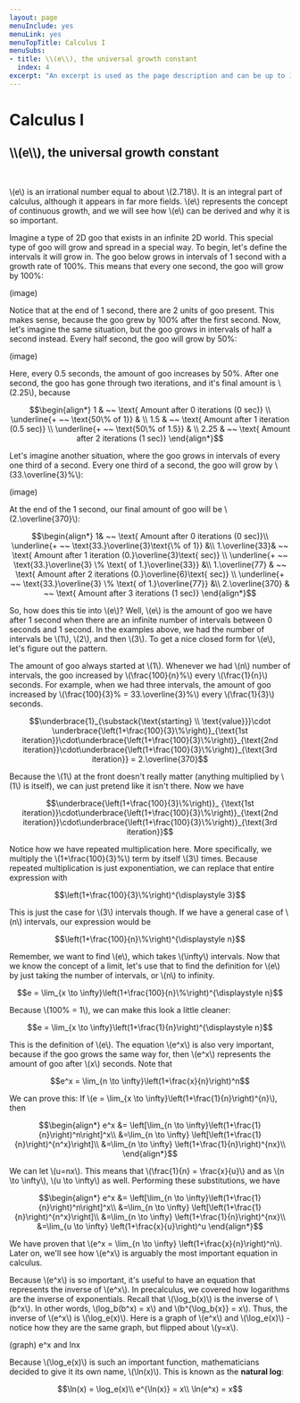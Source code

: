```yaml
---
layout: page
menuInclude: yes
menuLink: yes
menuTopTitle: Calculus I
menuSubs:
- title: \\(e\\), the universal growth constant
  index: 4
excerpt: "An excerpt is used as the page description and can be up to 160 characters long..."
---
```



<h1>Calculus I</h1>

<h2>\\(e\\), the universal growth constant</h2><br>


\\(e\\) is an irrational number equal to about \\(2.718\\). It is an integral part of calculus, although it appears in far more fields. \\(e\\) represents the concept of continuous growth, and we will see how \\(e\\) can be derived and why it is so important.

Imagine a type of 2D goo that exists in an infinite 2D world. This special type of goo will grow and spread in a special way. To begin, let's define the intervals it will grow in. The goo below grows in intervals of 1 second with a growth rate of 100%. This means that every one second, the goo will grow by 100%:

(image)

Notice that at the end of 1 second, there are 2 units of goo present. This makes sense, because the goo grew by 100% after the first second. Now, let's imagine the same situation, but the goo grows in intervals of half a second instead. Every half second, the goo will grow by 50%:

(image)

Here, every 0.5 seconds, the amount of goo increases by 50%. After one second, the goo has gone through two iterations, and it's final amount is \\(2.25\\), because

$$\begin{align*}
1 & ~~ \text{ Amount after 0 iterations (0 sec)} \\
\underline{+ ~~ \text{50\% of 1}} & \\
1.5 & ~~ \text{ Amount after 1 iteration (0.5 sec)} \\
\underline{+ ~~ \text{50\% of 1.5}} & \\
2.25 & ~~ \text{ Amount after 2 iterations (1 sec)}
\end{align*}$$

Let's imagine another situation, where the goo grows in intervals of every one third of a second. Every one third of a second, the goo will grow by \\(33.\overline{3}\%\\):

(image)

At the end of the 1 second, our final amount of goo will be \\(2.\overline{370}\\):

$$\begin{align*}
1& ~~ \text{ Amount after 0 iterations (0 sec)}\\
\underline{+ ~~ \text{33.}\overline{3}\text{\% of 1}} &\\
1.\overline{33}& ~~ \text{ Amount after 1 iteration (0.}\overline{3}\text{ sec)} \\
\underline{+ ~~ \text{33.}\overline{3} \% \text{ of 1.}\overline{33}} &\\
1.\overline{77} & ~~ \text{ Amount after 2 iterations (0.}\overline{6}\text{ sec)} \\
\underline{+ ~~ \text{33.}\overline{3} \% \text{ of 1.}\overline{77}} &\\
2.\overline{370} & ~~ \text{ Amount after 3 iterations (1 sec)}
\end{align*}$$

So, how does this tie into \\(e\\)? Well, \\(e\\) is the amount of goo we have after 1 second when there are an infinite number of intervals between 0 seconds and 1 second. In the examples above, we had the number of intervals be \\(1\\), \\(2\\), and then \\(3\\). To get a nice closed form for \\(e\\), let's figure out the pattern.

The amount of goo always started at \\(1\\). Whenever we had \\(n\\) number of intervals, the goo increased by \\(\frac{100}{n}\%\\) every \\(\frac{1}{n}\\) seconds. For example, when we had three intervals, the amount of goo increased by \\(\frac{100}{3}\% = 33.\overline{3}\%\\) every \\(\frac{1}{3}\\) seconds.

$$\underbrace{1}_{\substack{\text{starting} \\ \text{value}}}\cdot \underbrace{\left(1+\frac{100}{3}\%\right)}_{\text{1st iteration}}\cdot\underbrace{\left(1+\frac{100}{3}\%\right)}_{\text{2nd iteration}}\cdot\underbrace{\left(1+\frac{100}{3}\%\right)}_{\text{3rd iteration}} = 2.\overline{370}$$

Because the \\(1\\) at the front doesn't really matter (anything multiplied by \\(1\\) is itself), we can just pretend like it isn't there. Now we have

$$\underbrace{\left(1+\frac{100}{3}\%\right)}_ {\text{1st iteration}}\cdot\underbrace{\left(1+\frac{100}{3}\%\right)}_{\text{2nd iteration}}\cdot\underbrace{\left(1+\frac{100}{3}\%\right)}_{\text{3rd iteration}}$$

Notice how we have repeated multiplication here. More specifically, we multiply the \\(1+\frac{100}{3}\%\\) term by itself \\(3\\) times. Because repeated multiplication is just exponentiation, we can replace that entire expression with

$$\left(1+\frac{100}{3}\%\right)^{\displaystyle 3}$$

This is just the case for \\(3\\) intervals though. If we have a general case of \\(n\\) intervals, our expression would be

$$\left(1+\frac{100}{n}\%\right)^{\displaystyle n}$$

  

Remember, we want to find \\(e\\), which takes \\(\infty\\) intervals. Now that we know the concept of a limit, let's use that to find the definition for \\(e\\) by just taking the number of intervals, or \\(n\\) to infinity.

  

$$e = \lim_{x \to \infty}\left(1+\frac{100}{n}\%\right)^{\displaystyle n}$$

  

Because \\(100\% = 1\\), we can make this look a little cleaner:

  

$$e = \lim_{x \to \infty}\left(1+\frac{1}{n}\right)^{\displaystyle n}$$

  

This is the definition of \\(e\\). The equation \\(e^x\\) is also very important, because if the goo grows the same way for, then \\(e^x\\) represents the amount of goo after \\(x\\) seconds. Note that

  

$$e^x = \lim_{n \to \infty}\left(1+\frac{x}{n}\right)^n$$

  

We can prove this: If \\(e = \lim_{x \to \infty}\left(1+\frac{1}{n}\right)^{n}\\), then

  

$$\begin{align*}
e^x &= \left[\lim_{n \to \infty}\left(1+\frac{1}{n}\right)^n\right]^x\\
&=\lim_{n \to \infty} \left[\left(1+\frac{1}{n}\right)^{n^x}\right]\\
&=\lim_{n \to \infty} \left(1+\frac{1}{n}\right)^{nx}\\
\end{align*}$$

  

We can let \\(u=nx\\). This means that \\(\frac{1}{n} = \frac{x}{u}\\) and as \\(n \to \infty\\), \\(u \to \infty\\) as well. Performing these substitutions, we have

  

$$\begin{align*}
e^x &= \left[\lim_{n \to \infty}\left(1+\frac{1}{n}\right)^n\right]^x\\
&=\lim_{n \to \infty} \left[\left(1+\frac{1}{n}\right)^{n^x}\right]\\
&=\lim_{n \to \infty} \left(1+\frac{1}{n}\right)^{nx}\\
&=\lim_{u \to \infty} \left(1+\frac{x}{u}\right)^u
\end{align*}$$

  

We have proven that \\(e^x = \lim_{n \to \infty} \left(1+\frac{x}{n}\right)^n\\). Later on, we'll see how \\(e^x\\) is arguably the most important equation in calculus.

  

Because \\(e^x\\) is so important, it's useful to have an equation that represents the inverse of \\(e^x\\). In precalculus, we covered how logarithms are the inverse of exponentials. Recall that \\(\log_b(x)\\) is the inverse of \\(b^x\\). In other words, \\(log_b(b^x) = x\\) and \\(b^{\log_b{x}} = x\\). Thus, the inverse of \\(e^x\\) is \\(\log_e(x)\\). Here is a graph of \\(e^x\\) and \\(\log_e(x)\\) - notice how they are the same graph, but flipped about \\(y=x\\).

  

(graph) e^x and lnx

  

Because \\(\log_e(x)\\) is such an important function, mathematicians decided to give it its own name, \\(\ln(x)\\). This is known as the <b>natural log</b>:

  

$$\ln(x) = \log_e(x)\\
e^{\ln(x)} = x\\
\ln(e^x) = x$$

  
